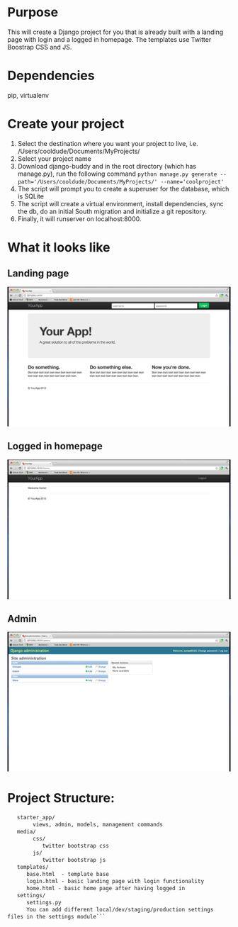 # Purpose
This will create a Django project for you that is already built with a landing page with login and a logged in homepage. The templates use Twitter Boostrap CSS and JS.

# Dependencies
pip, virtualenv

# Create your project
1. Select the destination where you want your project to live, i.e. /Users/cooldude/Documents/MyProjects/
2. Select your project name
3. Download django-buddy and in the root directory (which has manage.py), run the following command
`python manage.py generate --path='/Users/cooldude/Documents/MyProjects/' --name='coolproject'`
4. The script will prompt you to create a superuser for the database, which is SQLite
5. The script will create a virtual environment, install dependencies, sync the db, do an initial South migration and initialize a git repository.
6. Finally, it will runserver on localhost:8000.

# What it looks like
## Landing page
![Screenshot of landing page](https://github.com/suneel0101/django-buddy/raw/master/images/landing_page.png)
## Logged in homepage
![Screenshot of logged in homepage](https://github.com/suneel0101/django-buddy/raw/master/images/home_page.png)
## Admin
![Screenshot of admin](https://github.com/suneel0101/django-buddy/raw/master/images/django-admin.png)

# Project Structure:
```project_name /
   starter_app/
        views, admin, models, management commands
   media/
        css/
           twitter bootstrap css
        js/
           twitter bootstrap js
   templates/
      base.html  - template base
      login.html - basic landing page with login functionality
      home.html - basic home page after having logged in
   settings/
      settings.py
      You can add different local/dev/staging/production settings files in the settings module```